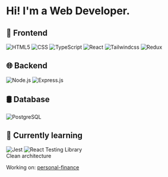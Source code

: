 # Hi! I'm a Web Developer.

## 💅 Frontend
     
![HTML5](https://img.shields.io/badge/-HTML5-333333?style=flat&logo=HTML5)
![CSS](https://img.shields.io/badge/-CSS-333333?style=flat&logo=CSS3&logoColor=1572B6)
![TypeScript](https://img.shields.io/badge/-TypeScript-333333?style=flat&logo=typescript)
![React](https://img.shields.io/badge/-React-333333?style=flat&logo=react)
![Tailwindcss](https://img.shields.io/badge/-Tailwindcss-333333?style=flat&logo=tailwindcss)
![Redux](https://img.shields.io/badge/-Redux-333333?style=flat&logo=redux)

                
## 🌐 Backend

![Node.js](https://img.shields.io/badge/-Node.js-333333?style=flat&logo=node.js)
![Express.js](https://img.shields.io/badge/-Express.js-333333?style=flat&logo=express)
               
## 🛢 Database

![PostgreSQL](https://img.shields.io/badge/-PostgreSQL-333333?style=flat&logo=postgresql)

## 📖 Currently learning

![Jest](https://img.shields.io/badge/Jest-333333?style=flat&logo=jest) ![React Testing Library](https://img.shields.io/badge/React%20Testing%20Library-333333?style=flat&logo=testinglibrary) 
<br/>
Clean architecture

Working on: [personal-finance](https://github.com/p-alex/personal-finance)


